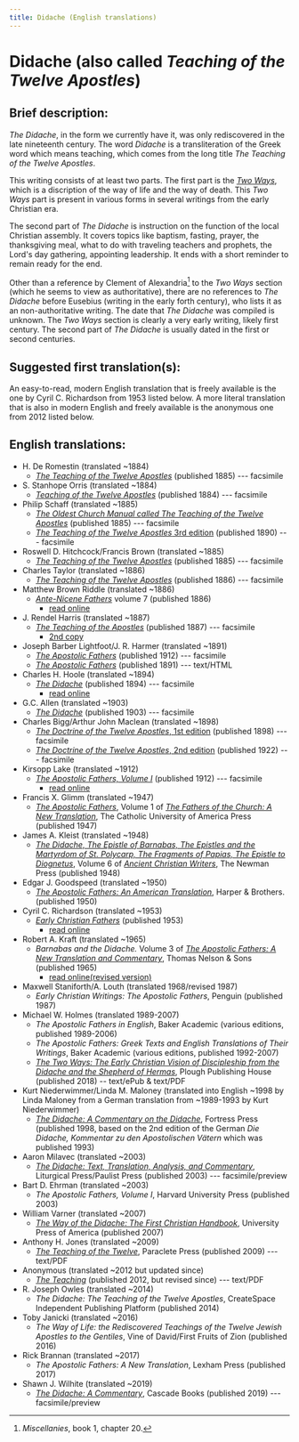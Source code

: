 ```yaml
---
title: Didache (English translations)
---
```


# Didache (also called *Teaching of the Twelve Apostles*)

## Brief description:

*The Didache*, in the form we currently have it, was only rediscovered in the late nineteenth century. The word *Didache* is a transliteration of the Greek word which means teaching, which comes from the long title *The Teaching of the Twelve Apostles*.

This writing consists of at least two parts. The first part is the [*Two Ways*](twoways.html), which is a discription of the way of life and the way of death. This *Two Ways* part is present in various forms in several writings from the early Christian era.

The second part of *The Didache* is instruction on the function of the local Christian assembly. It covers topics like baptism, fasting, prayer, the thanksgiving meal, what to do with traveling teachers and prophets, the Lord's day gathering, appointing leadership. It ends with a short reminder to remain ready for the end.

Other than a reference by Clement of Alexandria[^1] to the *Two Ways* section (which he seems to view as authoritative), there are no references to *The Didache* before Eusebius (writing in the early forth century), who lists it as an non-authoritative writing. The date that *The Didache* was compiled is unknown. The *Two Ways* section is clearly a very early writing, likely first century. The second part of *The Didache* is usually dated in the first or second centuries.

[^1]: *Miscellanies*, book 1, chapter 20.

## Suggested first translation(s):

An easy-to-read, modern English translation that is freely available is the one by Cyril C. Richardson from 1953 listed below. A more literal translation that is also in modern English and freely available is the anonymous one from 2012 listed below.

## English translations:

* H. De Romestin (translated ~1884)
  * [*The Teaching of the Twelve Apostles*](https://archive.org/details/teachingoftwelve00deroiala) (published 1885) --- facsimile
* S. Stanhope Orris (translated ~1884)
  * [*Teaching of the Twelve Apostles*](https://archive.org/details/teachingoftwelve00pain) (published 1884) --- facsimile
* Philip Schaff (translated ~1885)
  * [*The Oldest Church Manual called The Teaching of the Twelve Apostles*](https://archive.org/details/oldestchurchma00scha) (published 1885) --- facsimile
  * [*The Teaching of the Twelve Apostles* 3rd edition](https://archive.org/details/teachingoftwelve00schauoft) (published 1890) --- facsimile
* Roswell D. Hitchcock/Francis Brown (translated ~1885)
  * [*The Teaching of the Twelve Apostles*](https://archive.org/details/teachingoftwe00brye) (published 1885) --- facsimile
* Charles Taylor (translated ~1886)
  * [*The Teaching of the Twelve Apostles*](https://archive.org/details/teachingoftwelve00tayl) (published 1886) --- facsimile
* Matthew Brown Riddle (translated ~1886) 
  * [*Ante-Nicene Fathers*](anf.html) volume 7 (published 1886)
    * [read online](http://www.ccel.org/ccel/schaff/anf07.viii.html)
* J. Rendel Harris (translated ~1887)
  * [*The Teaching of the Apostles*](https://archive.org/details/teachingofapostl00harr) (published 1887) --- facsimile
    * [2nd copy](https://archive.org/details/Didache_201706)
* Joseph Barber Lightfoot/J. R. Harmer (translated ~1891)
  * [*The Apostolic Fathers*](https://archive.org/details/a590752000clemuoft) (published 1912) --- facsimile
  * [*The Apostolic Fathers*](http://www.katapi.org.uk/ApostolicFathers/ApFathers-Contents.html) (published 1891) --- text/HTML
* Charles H. Hoole (translated ~1894)
  * [*The Didache*](https://archive.org/details/didacheorteachin00hool) (published 1894) --- facsimile
    * [read online](http://earlychristianwritings.com/text/didache-hoole.html)
* G.C. Allen (translated ~1903)
  * [*The Didache*](https://archive.org/details/thedidache00alleuoft) (published 1903) --- facsimile
* Charles Bigg/Arthur John Maclean (translated ~1898)
  * [*The Doctrine of the Twelve Apostles*, 1st edition](https://archive.org/details/doctrinetwelvea00bigggoog) (published 1898) --- facsimile
  * [*The Doctrine of the Twelve Apostles*, 2nd edition](https://archive.org/details/doctrineoftwelve00bigguoft) (published 1922) --- facsimile
* Kirsopp Lake (translated ~1912)
  * [*The Apostolic Fathers, Volume I*](https://archive.org/details/apostolicfathers01lake) (published 1912) --- facsimile
    * [read online](http://earlychristianwritings.com/text/didache-lake.html)
* Francis X. Glimm (translated ~1947)
  * [*The Apostolic Fathers*](https://archive.org/details/in.ernet.dli.2015.58476), Volume 1 of [*The Fathers of the Church: A New Translation*](fathersofthechurch.html), The Catholic University of America Press (published 1947)
* James A. Kleist (translated ~1948)
  * [*The Didache, The Epistle of Barnabas, The Epistles and the Martyrdom of St. Polycarp, The Fragments of Papias, The Epistle to Diognetus*](ancientchristianwriters_6.html), Volume 6 of [*Ancient Christian Writers*](ancientchristianwriters.html), The Newman Press (published 1948)
* Edgar J. Goodspeed (translated ~1950)
  * [*The Apostolic Fathers: An American Translation*](goodspeedapostolicfathers.html), Harper & Brothers. (published 1950)
* Cyril C. Richardson (translated ~1953)
  * [*Early Christian Fathers*](ecf.html) (published 1953)
    * [read online](http://www.ccel.org/ccel/richardson/fathers.viii.i.html) 
* Robert A. Kraft (translated ~1965)
  * *Barnabas and the Didache.* Volume 3 of [*The Apostolic Fathers: A New Translation and Commentary*](apostolicfathersnewtranslationandcommentary.html), Thomas Nelson & Sons (published 1965)
    * [read online(revised version)](http://ccat.sas.upenn.edu/rak/publics/barn/barndidintro.htm) 
* Maxwell Staniforth/A. Louth (translated 1968/revised 1987)
  * *Early Christian Writings: The Apostolic Fathers*, Penguin (published 1987)
* Michael W. Holmes (translated 1989-2007)
  * *The Apostolic Fathers in English*, Baker Academic (various editions, published 1989-2006)
  * *The Apostolic Fathers: Greek Texts and English Translations of Their Writings*, Baker Academic (various editions, published 1992-2007)
  * [*The Two Ways: The Early Christian Vision of Discipleship from the Didache and the Shepherd of Hermas*](https://www.plough.com/en/topics/faith/early-christians/two-ways), Plough Publishing House (published 2018) -- text/ePub & text/PDF
* Kurt Niederwimmer/Linda M. Maloney (translated into English ~1998 by Linda Maloney from a German translation from ~1989-1993 by Kurt Niederwimmer)
  * [*The Didache: A Commentary on the Didache*](https://archive.org/details/didachecommentar0000nied), Fortress Press (published 1998, based on the 2nd edition of the German *Die Didache, Kommentar zu den Apostolischen Vätern* which was published 1993)
* Aaron Milavec (translated ~2003)
  * [*The Didache: Text, Translation, Analysis, and Commentary*](https://books.google.com/books?id=17v6sT1l-aYC), Liturgical Press/Paulist Press (published 2003) --- facsimile/preview
* Bart D. Ehrman (translated ~2003)
  * *The Apostolic Fathers, Volume I*, Harvard University Press (published 2003)
* William Varner (translated ~2007)
  * [*The Way of the Didache: The First Christian Handbook*](https://archive.org/details/wayofdidachefirs0000varn), University Press of America (published 2007)
* Anthony H. Jones (translated ~2009)
  * [*The Teaching of the Twelve*](teaching-12-pgs.19-34.pdf), Paraclete Press (published 2009) --- text/PDF
* Anonymous (translated ~2012 but updated since)
  * [*The Teaching*](http://www.biblicalaudio.com/text/didache.pdf) (published 2012, but revised since) --- text/PDF
* R. Joseph Owles (translated ~2014)
  * *The Didache: The Teaching of the Twelve Apostles*, CreateSpace Independent Publishing Platform (published 2014)
* Toby Janicki (translated ~2016)
  * *The Way of Life: the Rediscovered Teachings of the Twelve Jewish Apostles to the Gentiles*, Vine of David/First Fruits of Zion (published 2016)
* Rick Brannan (translated ~2017)
  * *The Apostolic Fathers: A New Translation*, Lexham Press (published 2017)
* Shawn J. Wilhite (translated ~2019)
  * [*The Didache: A Commentary*](https://books.google.com/books?id=5rGtDwAAQBAJ), Cascade Books (published 2019) --- facsimile/preview
